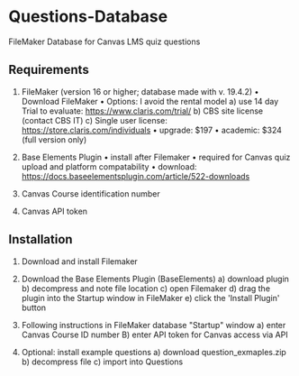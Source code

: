 # Questions-Database
FileMaker Database for Canvas LMS quiz questions

## Requirements

1) FileMaker (version 16 or higher; database made with v. 19.4.2)
	• Download FileMaker
	• Options: I avoid the rental model 
		a) use 14 day Trial to evaluate: https://www.claris.com/trial/
		b) CBS site license (contact CBS IT)
		c) Single user license: https://store.claris.com/individuals
			• upgrade: $197
			• academic: $324 (full version only)
					
2) Base Elements Plugin
	• install after Filemaker
	• required for Canvas quiz upload and platform compatability
	• download: https://docs.baseelementsplugin.com/article/522-downloads

3) Canvas Course identification number
4) Canvas API token


## Installation

1) Download and install Filemaker
2) Download the Base Elements Plugin (BaseElements) 
	a) download plugin 
	b) decompress and note file location
	c) open Filemaker 
	d) drag the plugin into the Startup window in FileMaker
	e) click the 'Install Plugin' button
3) Following instructions in FileMaker database "Startup" window
	a) enter Canvas Course ID number
	B) enter API token for Canvas access via API
	
4) Optional: install example questions
	a) download question_exmaples.zip
	b) decompress file
	c) import into Questions
